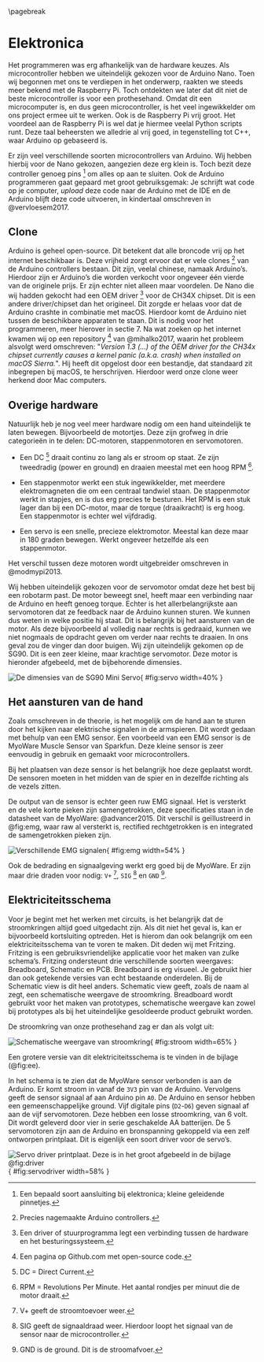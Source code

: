 \pagebreak
# Elektronica
Het programmeren was erg afhankelijk van de hardware keuzes. Als microcontroller hebben we uiteindelijk gekozen voor de Arduino Nano. Toen wij begonnen met ons te verdiepen in het onderwerp, raakten we steeds meer bekend met de Raspberry Pi. Toch ontdekten we later dat dit niet de beste microcontroller is voor een prothesehand. Omdat dit een microcomputer is, en dus geen microcontroller, is het veel ingewikkelder om ons project ermee uit te werken. Ook is de Raspberry Pi vrij groot. Het voordeel aan de Raspberry Pi is wel dat je hiermee veelal Python scripts runt. Deze taal beheersten we alledrie al vrij goed, in tegenstelling tot C++, waar Arduino op gebaseerd is.

Er zijn veel verschillende soorten microcontrollers van Arduino. Wij hebben hierbij voor de Nano gekozen, aangezien deze erg klein is. Toch bezit deze controller genoeg pins [^pins] om alles op aan te sluiten. Ook de Arduino programmeren gaat gepaard met groot gebruiksgemak: Je schrijft wat code op je computer, *upload* deze code naar de Arduino met de IDE en de Arduino blijft deze code uitvoeren, in kindertaal omschreven in @vervloesem2017.

[^pins]: Een bepaald soort aansluiting bij elektronica; kleine geleidende pinnetjes.

## Clone
Arduino is geheel open-source. Dit betekent dat alle broncode vrij op het internet beschikbaar is. Deze vrijheid zorgt ervoor dat er vele clones [^clones] van de Arduino controllers bestaan. Dit zijn, veelal chinese, namaak Arduino’s. Hierdoor zijn er Arduino’s die worden verkocht voor ongeveer één vierde van de originele prijs. Er zijn echter niet alleen maar voordelen. De Nano die wij hadden gekocht had een OEM driver [^driver] voor de CH34X chipset. Dit is een andere driver/chipset dan het origineel. Dit zorgde er helaas voor dat de Arduino crashte in combinatie met macOS. Hierdoor komt de Arduino niet tussen de beschikbare apparaten te staan. Dit is nodig voor het programmeren, meer hierover in sectie 7. Na wat zoeken op het internet kwamen wij op een repository [^repo] van @mihalko2017, waarin het probleem alsvolgt werd omschreven: "*Version 1.3 (...) of the OEM driver for the CH34x chipset currently causes a kernel panic (a.k.a. crash) when installed on macOS Sierra.*". Hij heeft dit opgelost door een bestandje, dat standaard zit inbegrepen bij macOS, te herschrijven. Hierdoor werd onze clone weer herkend door Mac computers.

[^clones]: Precies nagemaakte Arduino controllers.
[^driver]: Een driver of stuurprogramma legt een verbinding tussen de hardware en het besturingssysteem.
[^repo]: Een pagina op Github.com met open-source code.

## Overige hardware
Natuurlijk heb je nog veel meer hardware nodig om een hand uiteindelijk te laten bewegen. Bijvoorbeeld de motortjes. Deze zijn grofweg in drie categorieën in te delen: DC-motoren, stappenmotoren en servomotoren.

- Een DC [^DC] draait continu zo lang als er stroom op staat. Ze zijn tweedradig (power en ground) en draaien meestal met een hoog RPM [^RPM].

[^DC]: DC = Direct Current.
[^RPM]: RPM = Revolutions Per Minute. Het aantal rondjes per minuut die de motor draait.

- Een stappenmotor werkt een stuk ingewikkelder, met meerdere elektromagneten die om een centraal tandwiel staan. De stappenmotor werkt in stapjes, en is dus erg precies te besturen. Het RPM is een stuk lager dan bij een DC-motor, maar de torque (draaikracht) is erg hoog. Een stappenmotor is echter wel vijfdradig.

- Een servo is een snelle, precieze elektromotor. Meestal kan deze maar in 180 graden bewegen. Werkt ongeveer hetzelfde als een stappenmotor.

Het verschil tussen deze motoren wordt uitgebreider omschreven in @modmypi2013.

Wij hebben uiteindelijk gekozen voor de servomotor omdat deze het best bij een robotarm past. De motor beweegt snel, heeft maar een verbinding naar de Arduino en heeft genoeg torque. Echter is het allerbelangrijkste aan servomotoren dat ze feedback naar de Arduino kunnen sturen. We kunnen dus weten in welke positie hij staat. Dit is belangrijk bij het aansturen van de motor. Als deze bijvoorbeeld al volledig naar rechts is gedraaid, kunnen we niet nogmaals de opdracht geven om verder naar rechts te draaien. In ons geval zou de vinger dan door buigen. Wij zijn uiteindelijk gekomen op de SG90. Dit is een zeer kleine, maar krachtige servomotor. Deze motor is hieronder afgebeeld, met de bijbehorende dimensies.

![De dimensies van de SG90 Mini Servo](img/image_21.png){ #fig:servo width=40% }

## Het aansturen van de hand
Zoals omschreven in de theorie, is het mogelijk om de hand aan te sturen door het kijken naar elektrische signalen in de armspieren. Dit wordt gedaan met behulp van een EMG sensor. Een voorbeeld van een EMG sensor is de MyoWare Muscle Sensor van Sparkfun. Deze kleine sensor is zeer eenvoudig in gebruik en gemaakt voor microcontrollers.

Bij het plaatsen van deze sensor is het belangrijk hoe deze geplaatst wordt. De sensoren moeten in het midden van de spier en in dezelfde richting als de vezels zitten.

De output van de sensor is echter geen ruw EMG signaal. Het is versterkt en de vele korte pieken zijn samengetrokken, deze specificaties staan in de datasheet van de MyoWare: @advancer2015. Dit verschil is ge&#239;llustreerd in @fig:emg, waar raw al versterkt is, rectified rechtgetrokken is en integrated de samengetrokken pieken zijn.

![Verschillende EMG signalen](img/image_22.png){ #fig:emg width=54% }

Ook de bedrading en signaalgeving werkt erg goed bij de MyoWare. Er zijn maar drie draden voor nodig: `V+` [^v+], `SIG` [^sig] en `GND` [^gnd].

[^v+]: V+ geeft de stroomtoevoer weer.
[^sig]: SIG geeft de signaaldraad weer. Hierdoor loopt het signaal van de sensor naar de microcontroller.
[^gnd]: GND is de ground. Dit is de stroomafvoer.

## Elektriciteitsschema
Voor je begint met het werken met circuits, is het belangrijk dat de stroomkringen altijd goed uitgedacht zijn. Als dit niet het geval is, kan er bijvoorbeeld kortsluiting optreden. Het is hierom dan ook belangrijk om een elektriciteitsschema van te voren te maken. Dit deden wij met Fritzing. Fritzing is een gebruiksvriendelijke applicatie voor het maken van zulke schema’s. Fritzing ondersteunt drie verschillende soorten weergaves: Breadboard, Schematic en PCB. Breadboard is erg visueel. Je gebruikt hier dan ook getekende versies van echt bestaande onderdelen. Bij de Schematic view is dit heel anders. Schematic view geeft, zoals de naam al zegt, een schematische weergave de stroomkring. Breadboard wordt gebruikt voor het maken van prototypes, schematische weergave kan zowel bij prototypes als bij het uiteindelijke gesoldeerde product gebruikt worden.

De stroomkring van onze prothesehand zag er dan als volgt uit:

![Schematische weergave van stroomkring](img/image_23.png){ #fig:stroom width=65% }

Een grotere versie van dit elektriciteitsschema is te vinden in de bijlage (@fig:ee).

In het schema is te zien dat de MyoWare sensor verbonden is aan de Arduino. Er komt stroom in vanaf de `3V3` pin van de Arduino. Vervolgens geeft de sensor signaal af aan Arduino pin `A0`. De Arduino en sensor hebben een gemeenschappelijke ground. Vijf digitale pins (`D2`-`D6`) geven signaal af aan de vijf servomotoren. Deze hebben een losse stroomkring, van 6 volt. Dit wordt geleverd door vier in serie geschakelde AA batterijen. De 5 servomotoren zijn aan de Arduino en bronspanning gekoppeld via een zelf ontworpen printplaat. Dit is eigenlijk een soort driver voor de servo’s.

![Servo driver printplaat. Deze is in het groot afgebeeld in de bijlage @fig:driver](img/image_24_rot.png){ #fig:servodriver width=58% }
